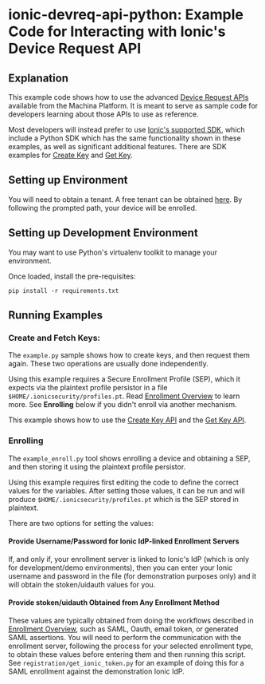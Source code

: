 # ionic-devreq-api-python: Example Code for Interacting with Ionic's Device Request API

## Explanation

This example code shows how to use the advanced [Device Request APIs](https://dev.ionic.com/api/device) available from the Machina Platform.
It is meant to serve as sample code for developers learning about those APIs to use as reference.

Most developers will instead prefer to use [Ionic's supported SDK](https://dev.ionic.com/sdk/features), which include a Python SDK which has the same
 functionality shown in these examples, as well as significant additional features. There are SDK examples for [Create Key](https://dev.ionic.com/sdk/tasks/create-key?language=python) and [Get Key](https://dev.ionic.com/sdk/tasks/get-key?language=python).

## Setting up Environment

You will need to obtain a tenant. A free tenant can be obtained [here](https://ionic.com/start-for-free/). By following the prompted path, your
device will be enrolled.

## Setting up Development Environment

You may want to use Python's virtualenv toolkit to manage your environment.

Once loaded, install the pre-requisites:

```
pip install -r requirements.txt
```

## Running Examples

### Create and Fetch Keys:

The `example.py` sample shows how to create keys, and then request them again.
These two operations are usually done independently.

Using this example requires a Secure Enrollment Profile (SEP), which it expects via the plaintext profile persistor in a file `$HOME/.ionicsecurity/profiles.pt`.
Read [Enrollment Overview](https://dev.ionic.com/registration.html) to learn more.
See **Enrolling** below if you didn't enroll via another mechanism.

This example shows how to use the [Create Key API](https://dev.ionic.com/api/device/create-key) and the [Get Key API](https://dev.ionic.com/api/device/get-key).

### Enrolling

The `example_enroll.py` tool shows enrolling a device and obtaining a SEP, and then storing it using the plaintext profile persistor.

Using this example requires first editing the code to define the correct values for the variables.
After setting those values, it can be run and will produce `$HOME/.ionicsecurity/profiles.pt` which is the SEP stored in plaintext.

There are two options for setting the values:

#### Provide Username/Password for Ionic IdP-linked Enrollment Servers

If, and only if, your enrollment server is linked to Ionic's IdP (which is only for development/demo environments), then
 you can enter your Ionic username and password in the file (for demonstration purposes only) and it will obtain the
 stoken/uidauth values for you.

#### Provide stoken/uidauth Obtained from Any Enrollment Method

These values are typically obtained from doing the workflows described in [Enrollment Overview](https://dev.ionic.com/registration.html),
 such as SAML, Oauth, email token, or generated SAML assertions.
You will need to perform the communication with the enrollment server, following the process for your selected
 enrollment type, to obtain these values before entering them and then running this script. 
See `registration/get_ionic_token.py` for an example of doing this for a SAML enrollment against the demonstration Ionic IdP.
